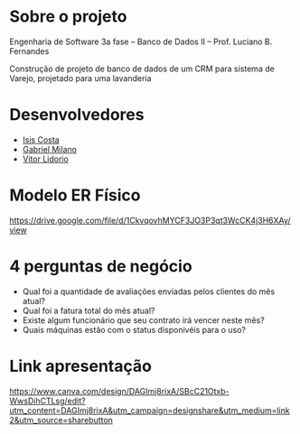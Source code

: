 # Sobre o projeto

Engenharia de Software 3a fase – Banco de Dados II – Prof. Luciano B. Fernandes 

Construção de projeto de banco de dados de um​ CRM para sistema de Varejo, projetado para uma lavanderia

# Desenvolvedores

- [Isis Costa](https://github.com/isiscostabb)
- [Gabriel Milano](https://github.com/gabrielmilano)
- [Vitor Lidorio](https://github.com/VitorLidorio)

# Modelo ER Físico
https://drive.google.com/file/d/1CkvqovhMYCF3JO3P3qt3WcCK4j3H6XAy/view

# 4 perguntas de negócio

- Qual foi a quantidade de avaliações enviadas pelos clientes do mês atual?
- Qual foi a fatura total do mês atual?
- Existe algum funcionário que seu contrato irá vencer neste mês?
- Quais máquinas estão com o status disponivéis para o uso?

# Link apresentação

  https://www.canva.com/design/DAGImj8rixA/SBcC21Otxb-WwsDihCTLsg/edit?utm_content=DAGImj8rixA&utm_campaign=designshare&utm_medium=link2&utm_source=sharebutton
